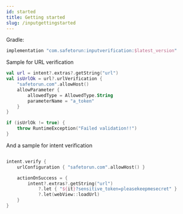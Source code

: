 ```yaml
---
id: started 
title: Getting started
slug: /inputgettingstarted
---
```


Gradle:

```groovy
implementation "com.safetorun:inputverification:$latest_version"
```

Sample for URL verification

```kotlin
val url = intent?.extras?.getString("url")
val isUrlOk = url?.urlVerification {
    "safetorun.com".allowHost()
    allowParameter {
        allowedType = AllowedType.String
        parameterName = "a_token"
    }
}

if (isUrlOk != true) {
    throw RuntimeException("Failed validation!!")
}
```

And a sample for intent verification

```kotlin

intent.verify {
    urlConfiguration { "safetorun.com".allowHost() }

    actionOnSuccess = {
        intent?.extras?.getString("url")
            ?.let { "${it}?sensitive_token=pleasekeepmesecret" }
            ?.let(webView::loadUrl)
    }
}
```
